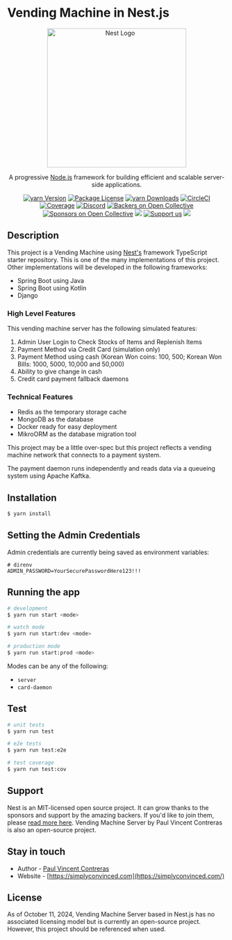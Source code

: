 # Vending Machine in Nest.js

<p align="center">
  <a href="http://nestjs.com/" target="blank"><img src="https://nestjs.com/img/logo_text.svg" width="320" alt="Nest Logo" /></a>
</p>

[circleci-image]: https://img.shields.io/circleci/build/github/nestjs/nest/master?token=abc123def456
[circleci-url]: https://circleci.com/gh/nestjs/nest

  <p align="center">A progressive <a href="http://nodejs.org" target="_blank">Node.js</a> framework for building efficient and scalable server-side applications.</p>
    <p align="center">
<a href="https://www.yarnjs.com/~nestjscore" target="_blank"><img src="https://img.shields.io/yarn/v/@nestjs/core.svg" alt="yarn Version" /></a>
<a href="https://www.yarnjs.com/~nestjscore" target="_blank"><img src="https://img.shields.io/yarn/l/@nestjs/core.svg" alt="Package License" /></a>
<a href="https://www.yarnjs.com/~nestjscore" target="_blank"><img src="https://img.shields.io/yarn/dm/@nestjs/common.svg" alt="yarn Downloads" /></a>
<a href="https://circleci.com/gh/nestjs/nest" target="_blank"><img src="https://img.shields.io/circleci/build/github/nestjs/nest/master" alt="CircleCI" /></a>
<a href="https://coveralls.io/github/nestjs/nest?branch=master" target="_blank"><img src="https://coveralls.io/repos/github/nestjs/nest/badge.svg?branch=master#9" alt="Coverage" /></a>
<a href="https://discord.gg/G7Qnnhy" target="_blank"><img src="https://img.shields.io/badge/discord-online-brightgreen.svg" alt="Discord"/></a>
<a href="https://opencollective.com/nest#backer" target="_blank"><img src="https://opencollective.com/nest/backers/badge.svg" alt="Backers on Open Collective" /></a>
<a href="https://opencollective.com/nest#sponsor" target="_blank"><img src="https://opencollective.com/nest/sponsors/badge.svg" alt="Sponsors on Open Collective" /></a>
  <a href="https://paypal.me/kamilmysliwiec" target="_blank"><img src="https://img.shields.io/badge/Donate-PayPal-ff3f59.svg"/></a>
    <a href="https://opencollective.com/nest#sponsor"  target="_blank"><img src="https://img.shields.io/badge/Support%20us-Open%20Collective-41B883.svg" alt="Support us"></a>
  <a href="https://twitter.com/nestframework" target="_blank"><img src="https://img.shields.io/twitter/follow/nestframework.svg?style=social&label=Follow"></a>
</p>
  <!--[![Backers on Open Collective](https://opencollective.com/nest/backers/badge.svg)](https://opencollective.com/nest#backer)
  [![Sponsors on Open Collective](https://opencollective.com/nest/sponsors/badge.svg)](https://opencollective.com/nest#sponsor)-->

## Description

This project is a Vending Machine using [Nest's](https://github.com/nestjs/nest) framework TypeScript starter repository. This is one of the many implementations of this project. Other implementations will be developed in the following frameworks:
- Spring Boot using Java
- Spring Boot using Kotlin
- Django

### High Level Features
This vending machine server has the following simulated features:
1. Admin User Login to Check Stocks of Items and Replenish Items
2. Payment Method via Credit Card (simulation only)
3. Payment Method using cash (Korean Won coins: 100, 500; Korean Won Bills: 1000, 5000, 10,000 and 50,000)
4. Ability to give change in cash
5. Credit card payment fallback daemons

### Technical Features
- Redis as the temporary storage cache
- MongoDB as the database
- Docker ready for easy deployment
- MikroORM as the database migration tool

This project may be a little over-spec but this project reflects a vending machine network that connects to a payment system.

The payment daemon runs independently and reads data via a queueing system using Apache Kaftka.

## Installation

```bash
$ yarn install
```

## Setting the Admin Credentials
Admin credentials are currently being saved as environment variables:
```
# direnv
ADMIN_PASSWORD=YourSecurePasswordHere123!!!
```

## Running the app

```bash
# development
$ yarn run start <mode>

# watch mode
$ yarn run start:dev <mode>

# production mode
$ yarn run start:prod <mode>
```

Modes can be any of the following:
- `server`
- `card-daemon`

## Test

```bash
# unit tests
$ yarn run test

# e2e tests
$ yarn run test:e2e

# test coverage
$ yarn run test:cov
```

## Support

Nest is an MIT-licensed open source project. It can grow thanks to the sponsors and support by the amazing backers. If you'd like to join them, please [read more here](https://docs.nestjs.com/support).
Vending Machine Server by Paul Vincent Contreras is also an open-source project.

## Stay in touch

- Author - [Paul Vincent Contreras](https://linkedin.com/in/vincecontreras)
- Website - [https://simplyconvinced.com](https://simplyconvinced.com/)

## License

As of October 11, 2024, Vending Machine Server based in Nest.js has no associated licensing model but is currently an open-source project. However, this project should be referenced when used.
